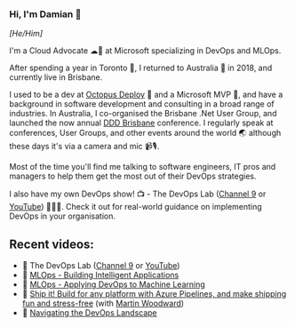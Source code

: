 ### Hi, I'm Damian 👋
_[He/Him]_

I'm a Cloud Advocate ☁🥑 at Microsoft specializing in DevOps and MLOps.

After spending a year in Toronto 🍁, I returned to Australia 🦘 in 2018, and currently live in Brisbane.

I used to be a dev at [Octopus Deploy](https://octopus.com) 🐙 and a Microsoft MVP 🏅, and have a background in software development and consulting in a broad range of industries. In Australia, I co-organised the Brisbane .Net User Group, and launched the now annual [DDD Brisbane](https://dddbrisbane.com) conference. I regularly speak at conferences, User Groups, and other events around the world 🌏 although these days it's via a camera and mic 📹🎙.

Most of the time you'll find me talking to software engineers, IT pros and managers to help them get the most out of their DevOps strategies.

I also have my own DevOps show! 📺 - The DevOps Lab ([Channel 9](https://aka.ms/devopslab) or [YouTube](https://aka.ms/devopslab-yt)) 🧪🧫🥼. Check it out for real-world guidance on implementing DevOps in your organisation.

## Recent videos:

- 🧫 The DevOps Lab ([Channel 9](https://aka.ms/devopslab) or [YouTube](https://aka.ms/devopslab-yt))
- 🧠 [MLOps - Building Intelligent Applications](https://www.microsoft.com/en-au/experiences/video/mlops-building-intelligent-applications/?WT.mc_id=videos-github-dabrady)
- 🧠 [MLOps - Applying DevOps to Machine Learning](https://myignite.techcommunity.microsoft.com/sessions/83003?WT.mc_id=videos-github-dabrady)
- 🚀 [Ship it! Build for any platform with Azure Pipelines, and make shipping fun and stress-free](https://myignite.techcommunity.microsoft.com/sessions/81619?WT.mc_id=videos-github-dabrady) (with [Martin Woodward](https://github.com/martinwoodward))
- 🧭 [Navigating the DevOps Landscape](https://mybuild.microsoft.com/sessions/16934a22-a3c2-4915-a783-b38903efca0b?WT.mc_id=videos-github-dabrady)
